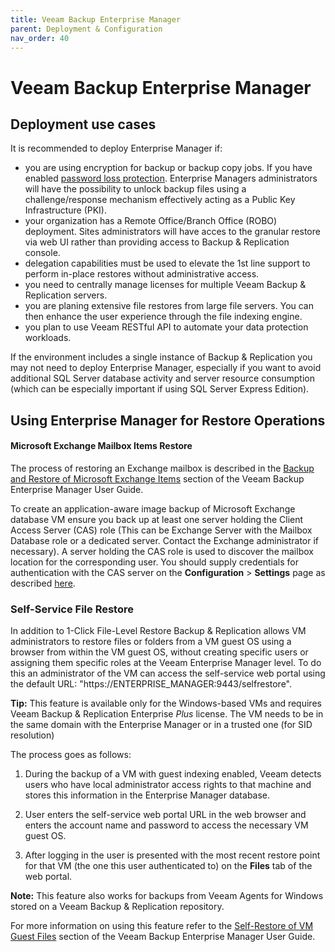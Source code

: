 ```yaml
---
title: Veeam Backup Enterprise Manager
parent: Deployment & Configuration
nav_order: 40
---
```


# Veeam Backup Enterprise Manager

## Deployment use cases
It is recommended to deploy Enterprise Manager if:
- you are using encryption for backup or backup copy jobs. If you have enabled [password loss protection](https://helpcenter.veeam.com/docs/backup/em/em_manage_keys.html). Enterprise Managers administrators will have the possibility to unlock backup files using a challenge/response mechanism effectively acting as a Public Key Infrastructure (PKI).
- your organization has a Remote Office/Branch Office (ROBO) deployment. Sites administrators will have acces to the granular restore via web UI rather than providing access to Backup & Replication console.
- delegation capabilities must be used to elevate the 1st line support to perform in-place restores without administrative access.
- you need to centrally manage licenses for multiple Veeam Backup & Replication servers.
- you are planing extensive file restores from large file servers. You can then enhance the user experience through the file indexing engine.
- you plan to use Veeam RESTful API to automate your data protection workloads.

If the environment includes a single instance of Backup & Replication you may not need to deploy Enterprise Manager, especially if you want to avoid additional SQL Server database activity and server resource consumption (which can be especially important if using SQL Server Express Edition).

## Using Enterprise Manager for Restore Operations

#### Microsoft Exchange Mailbox Items Restore
The process of restoring an Exchange mailbox is described in the [Backup and Restore of Microsoft Exchange Items](https://helpcenter.veeam.com/docs/backup/em/em_exchange_items_restore.html) section of the Veeam Backup Enterprise Manager User Guide.

To create an application-aware image backup of Microsoft Exchange database VM ensure you back up at least one server holding the Client Access Server (CAS) role (This can be Exchange Server with the Mailbox Database role or a dedicated server. Contact the Exchange administrator if necessary). A server holding the CAS role is used to discover the mailbox location for the corresponding user. You should supply credentials for authentication with the CAS server on the **Configuration** > **Settings** page as described [here](https://helpcenter.veeam.com/docs/backup/em/em_providing_access_rights_exch.html).

### Self-Service File Restore
In addition to 1-Click File-Level Restore Backup & Replication allows VM administrators to restore files or folders from a VM guest OS using a browser from within the VM guest OS, without creating specific users or assigning them specific roles at the Veeam Enterprise Manager level. To do this an administrator of the VM can access the self-service web portal using the default URL: "https://ENTERPRISE_MANAGER:9443/selfrestore".


**Tip:** This feature is available only for the Windows-based VMs and requires Veeam Backup & Replication Enterprise *Plus* license. The VM needs to be in the same domain with the Enterprise Manager or in a trusted one (for SID resolution)

The process goes as follows:

1.  During the backup of a VM with guest indexing enabled, Veeam detects users who have local administrator access rights to that machine and stores this information in the Enterprise Manager database.

2.  User enters the self-service web portal URL in the web browser and enters the account name and password to access the necessary VM guest OS.

3.  After logging in the user is presented with the most recent restore point for that VM (the one this user authenticated to) on the **Files** tab of the web portal.

**Note:** This feature also works for backups from Veeam Agents for Windows stored on a Veeam Backup & Replication repository.

For more information on using this feature refer to the [Self-Restore of VM Guest Files](https://helpcenter.veeam.com/docs/backup/em/em_self_restore.html)
section of the Veeam Backup Enterprise Manager User Guide.
